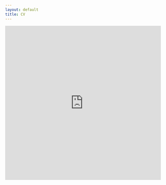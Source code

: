 ```yaml
---
layout: default
title: CV
---
```

<iframe src="https://drive.google.com/file/d/1-J5ZbF66tD3r9_yIVJPaa1HKQIDvHKdj/preview" class="gde-frame" style="width:100%; height:500px; border: none;" scrolling="yes">
</iframe>

